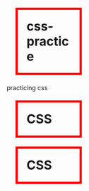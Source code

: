 # css-practice
practicing css

<!Doctype html>
<html>
  <head>
    <meta charset="utf-8">
    <title></title>
    <style>
      /* block level element: 전체 부피 차지*/
      /*inline element: 자기 크기만큼만 부피 차지*/
    h1,a{
      border: 5px solid red;
      padding:20px;
      margin:20px;
      display:block;
      width:100px;
    }
      </style>
  </head>
  <body>
    <h1>CSS</h1>
    <h1>CSS</h1>
  </body>
</html>
